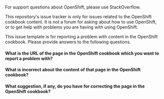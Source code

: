 For support questions about OpenShift, please use StackOverflow.

This repository's issue tracker is only for issues related to the OpenShift cookbook content. It is not a forum for asking about how to use OpenShift, or to get help with problems you are having with using OpenShift.

This issue template is for reporting a problem with content in the OpenShift cookbook. Please provide answers to the following questions.

#### What is the URL of the page in the OpenShift cookbook which you want to report a problem with?

#### What is incorrect about the content of that page in the OpenShift cookbook?

#### What suggestion, if any, do you have for correcting the page in the OpenShift cookbook?
